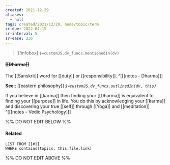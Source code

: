 ```yaml
---
created: 2021-12-29 
aliases:
  - null
tags: created/2021/12/29, node/topic/term
sr-due: 2022-04-15
sr-interval: 5
sr-ease: 236
---
```

> [!infobox]
`$=customJS.dv_funcs.mentionedIn(dv)`

#### <s class="topic-title">[[Dharma]]</s>

The [[Sanskrit]] word for [[duty]] or [[responsibility]].
 ^[[[notes - Dharma]]]

**See**:: [[eastern philosophy]]
*`$=customJS.dv_funcs.outlinedIn(dv, this)`*

If you believe in [[karma]] then finding your [[Dharma]] is equivalent to finding your [[purpose]] in life. You do this by acknowledging your [[karma]] and discovering your true [[self]] through [[Yoga]] and [[meditation]]
^[[[notes - Vedic Psychology]]]


%% DO NOT EDIT BELOW %%
#### Related 
```dataview
LIST FROM [[#]]
WHERE contains(topics, this.file.link)
```
%% DO NOT EDIT ABOVE %%
